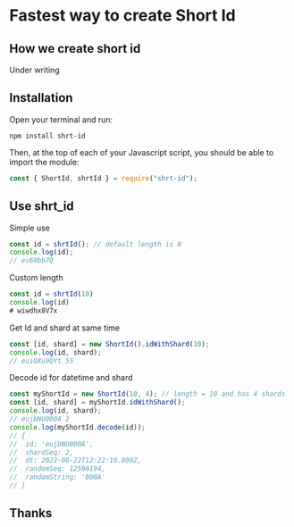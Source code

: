 # Fastest way to create Short Id

## How we create short id

Under writing

## Installation

Open your terminal and run:

```shell
npm install shrt-id
```

Then, at the top of each of your Javascript script, you should be able to import the module:

```js
const { ShortId, shrtId } = require("shrt-id");
```

## Use shrt_id

Simple use

```js
const id = shrtId(); // default length is 8
console.log(id);
// ev60bb7Q
```

Custom length

```js
const id = shrtId(10)
console.log(id)
# wiwdhx8V7x
```

Get Id and shard at same time

```js
const [id, shard] = new ShortId().idWithShard(10);
console.log(id, shard);
// euiOXu9QYt 55
```

Decode id for datetime and shard

```js
const myShortId = new ShortId(10, 4); // length = 10 and has 4 shards
const [id, shard] = myShortId.idWithShard();
console.log(id, shard);
// eujbNU000A 2
console.log(myShortId.decode(id));
// {
//  id: 'eujbNU000A',
//  shardSeq: 2,
//  dt: 2022-08-22T12:22:10.800Z,
//  randomSeq: 12596194,
//  randomString: '000A'
// }
```

## Thanks
